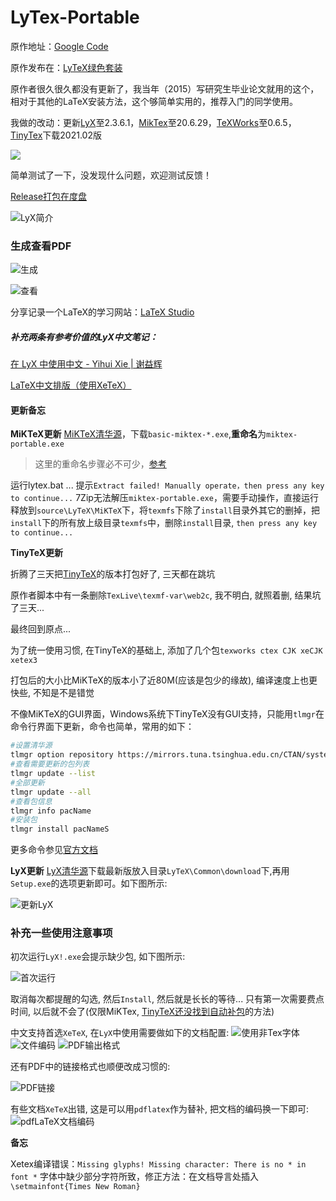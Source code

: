 # LyTex-Portable

原作地址：[Google Code](https://code.google.com/archive/p/lytex/) 

原作发布在：[LyTeX绿色套装](http://bbs.ctex.org/forum.php?mod=viewthread&tid=46857)

原作者很久很久都没有更新了，我当年（2015）写研究生毕业论文就用的这个，相对于其他的LaTeX安装方法，这个够简单实用的，推荐入门的同学使用。

我做的改动：更新[LyX](https://mirrors.tuna.tsinghua.edu.cn/lyx/bin/)至2.3.6.1，[MikTex](https://mirrors.tuna.tsinghua.edu.cn/ctan/systems/win32/miktex/setup/)至20.6.29，[TeXWorks](https://github.com/TeXworks/texworks/releases)至0.6.5，[TinyTex](https://github.com/yihui/tinytex-releases)下载2021.02版

![](./manual/images/lyx.png)

简单测试了一下，没发现什么问题，欢迎测试反馈！

[Release打包在度盘](https://pan.baidu.com/s/1c37Tgf2)

![LyX简介](./manual/images/lyx2.png)

### 生成查看PDF

![生成](./manual/images/pdf1.png)

![查看](./manual/images/pdf2.png)

分享记录一个LaTeX的学习网站：[LaTeX Studio](http://wenda.latexstudio.net/)

##### 补充两条有参考价值的LyX中文笔记：

[在 LyX 中使用中文 - Yihui Xie | 谢益辉](https://yihui.name/cn/2011/05/write-chinese-in-lyx/)

[LaTeX中文排版（使用XeTeX）](http://linux-wiki.cn/wiki/zh-hans/LaTeX中文排版（使用XeTeX）)

#### 更新备忘

**MiKTeX更新**
[MiKTeX清华源](https://mirrors.tuna.tsinghua.edu.cn/CTAN/systems/win32/miktex/setup/windows-x86/)，下载`basic-miktex-*.exe`,**重命名**为`miktex-portable.exe` 

> 这里的重命名步骤必不可少，[参考](https://miktex.org/howto/portable-edition)

运行lytex.bat ... 
提示`Extract failed! Manually operate，then press any key to continue...`
7Zip无法解压`miktex-portable.exe`，需要手动操作，直接运行释放到`source\LyTeX\MiKTeX`下，将`texmfs`下除了`install`目录外其它的删掉，把`install`下的所有放上级目录`texmfs`中，删除`install`目录, `then press any key to continue...`

**TinyTeX更新**

折腾了三天把[TinyTeX](https://github.com/yihui/tinytex)的版本打包好了, 三天都在跳坑

原作者脚本中有一条删除`TexLive\texmf-var\web2c`, 我不明白, 就照着删, 结果坑了三天...

最终回到原点...

为了统一使用习惯, 在TinyTeX的基础上, 添加了几个包`texworks ctex CJK xeCJK xetex3`

打包后的大小比MiKTeX的版本小了近80M(应该是包少的缘故), 编译速度上也更快些, 不知是不是错觉

不像MiKTeX的GUI界面，Windows系统下TinyTeX没有GUI支持，只能用`tlmgr`在命令行界面下更新，命令也简单，常用的如下：

```bash
#设置清华源
tlmgr option repository https://mirrors.tuna.tsinghua.edu.cn/CTAN/systems/texlive/tlnet
#查看需要更新的包列表
tlmgr update --list
#全部更新
tlmgr update --all
#查看包信息
tlmgr info pacName
#安装包
tlmgr install pacNameS
```

更多命令参见[官方文档](https://tug.org/texlive/doc/tlmgr.html)

**LyX更新**
[LyX清华源](https://mirrors.tuna.tsinghua.edu.cn/lyx/bin/)下载最新版放入目录`LyTeX\Common\download`下,再用`Setup.exe`的选项更新即可。如下图所示:

![更新LyX](./manual/images/lyx-up.png)

### 补充一些使用注意事项

初次运行`LyX!.exe`会提示缺少包, 如下图所示:

![首次运行](./manual/images/lyx_init.png)

取消每次都提醒的勾选, 然后`Install`, 然后就是长长的等待... 只有第一次需要费点时间, 以后就不会了(仅限MiKTex, [TinyTeX还没找到自动补包](https://tex.stackexchange.com/questions/110501/auto-package-download-for-texlive)的方法)

中文支持首选`XeTeX`, 在`LyX`中使用需要做如下的文档配置:
![使用非Tex字体](./manual/images/lyx_xetex-1.png)
![文件编码](./manual/images/lyx_xetex-2.png)
![PDF输出格式](./manual/images/lyx_xetex-3.png)

还有PDF中的链接格式也顺便改成习惯的:

![PDF链接](./manual/images/pdf-link.png)

有些文档`XeTeX`出错, 这是可以用`pdflatex`作为替补, 把文档的编码换一下即可:
![pdfLaTeX文档编码](./manual/images/lyx_pdflatex.png)

**备忘**

Xetex编译错误：`Missing glyphs! Missing character: There is no * in font *`
字体中缺少部分字符所致，修正方法：在文档导言处插入`\setmainfont{Times New Roman}`
